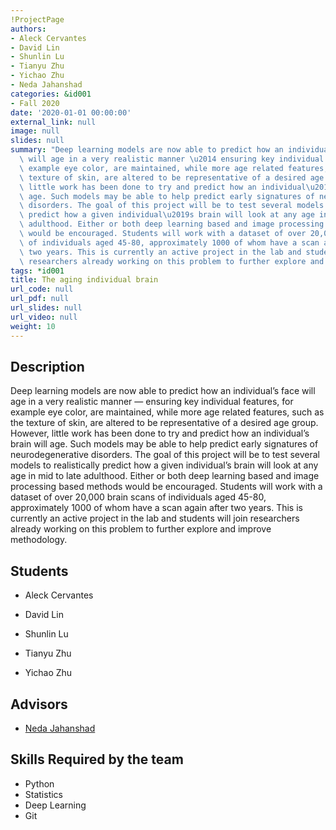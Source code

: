 ```yaml
---
!ProjectPage
authors:
- Aleck Cervantes
- David Lin
- Shunlin Lu
- Tianyu Zhu
- Yichao Zhu
- Neda Jahanshad
categories: &id001
- Fall 2020
date: '2020-01-01 00:00:00'
external_link: null
image: null
slides: null
summary: "Deep learning models are now able to predict how an individual\u2019s face\
  \ will age in a very realistic manner \u2014 ensuring key individual features, for\
  \ example eye color, are maintained, while more age related features, such as the\
  \ texture of skin, are altered to be representative of a desired age group. However,\
  \ little work has been done to try and predict how an individual\u2019s brain will\
  \ age. Such models may be able to help predict early signatures of neurodegenerative\
  \ disorders. The goal of this project will be to test several models to realistically\
  \ predict how a given individual\u2019s brain will look at any age in mid to late\
  \ adulthood. Either or both deep learning based and image processing based methods\
  \ would be encouraged. Students will work with a dataset of over 20,000 brain scans\
  \ of individuals aged 45-80, approximately 1000 of whom have a scan again after\
  \ two years. This is currently an active project in the lab and students will join\
  \ researchers already working on this problem to further explore and improve methodology."
tags: *id001
title: The aging individual brain
url_code: null
url_pdf: null
url_slides: null
url_video: null
weight: 10
---
```

## Description

Deep learning models are now able to predict how an individual’s face will age in a very realistic manner — ensuring key individual features, for example eye color, are maintained, while more age related features, such as the texture of skin, are altered to be representative of a desired age group. However, little work has been done to try and predict how an individual’s brain will age. Such models may be able to help predict early signatures of neurodegenerative disorders. The goal of this project will be to test several models to realistically predict how a given individual’s brain will look at any age in mid to late adulthood. Either or both deep learning based and image processing based methods would be encouraged. Students will work with a dataset of over 20,000 brain scans of individuals aged 45-80, approximately 1000 of whom have a scan again after two years. This is currently an active project in the lab and students will join researchers already working on this problem to further explore and improve methodology.





## Students

* Aleck Cervantes

* David Lin

* Shunlin Lu

* Tianyu Zhu

* Yichao Zhu

## Advisors

* [Neda Jahanshad](../../../author/neda-jahanshad)

## Skills Required by the team


* Python
* Statistics
* Deep Learning
* Git